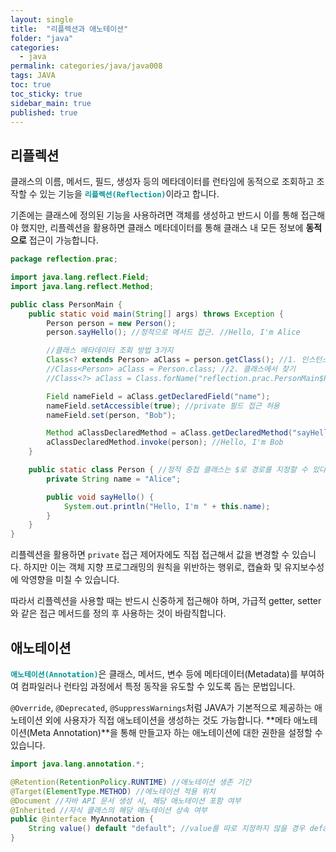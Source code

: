 ```yaml
---
layout: single
title:  "리플렉션과 애노테이션"
folder: "java"
categories:
  - java
permalink: categories/java/java008
tags: JAVA
toc: true
toc_sticky: true
sidebar_main: true
published: true
---
```


## 리플렉션
클래스의 이름, 메서드, 필드, 생성자 등의 메타데이터를 런타임에 동적으로 조회하고 조작할 수 있는 기능을 <span style="color: rgb(3, 150, 150); font-weight: bold;">`리플렉션(Reflection)`</span>이라고 합니다.

기존에는 클래스에 정의된 기능을 사용하려면 객체를 생성하고 반드시 이를 통해 접근해야 했지만, 리플렉션을 활용하면 클래스 메타데이터를 통해 클래스 내 모든 정보에 **동적으로** 접근이 가능합니다.

```java
package reflection.prac;

import java.lang.reflect.Field;
import java.lang.reflect.Method;

public class PersonMain {
    public static void main(String[] args) throws Exception {
        Person person = new Person();
        person.sayHello(); //정적으로 메서드 접근. //Hello, I'm Alice

        //클래스 메타데이터 조회 방법 3가지
        Class<? extends Person> aClass = person.getClass(); //1. 인스턴스에서 찾기
        //Class<Person> aClass = Person.class; //2. 클래스에서 찾기
        //Class<?> aClass = Class.forName("reflection.prac.PersonMain$Person"); //3. 문자열로 찾기

        Field nameField = aClass.getDeclaredField("name");
        nameField.setAccessible(true); //private 필드 접근 허용
        nameField.set(person, "Bob");

        Method aClassDeclaredMethod = aClass.getDeclaredMethod("sayHello"); //동적으로 메서드 접근
        aClassDeclaredMethod.invoke(person); //Hello, I'm Bob
    }

    public static class Person { //정적 중첩 클래스는 $로 경로를 지정할 수 있다
        private String name = "Alice";

        public void sayHello() {
            System.out.println("Hello, I'm " + this.name);
        }
    }
}
```

리플렉션을 활용하면 `private` 접근 제어자에도 직접 접근해서 값을 변경할 수 있습니다. 하지만 이는 객체 지향 프로그래밍의 원칙을 위반하는 행위로, 캡슐화 및 유지보수성에 악영향을 미칠 수 있습니다.

따라서 리플렉션을 사용할 때는 반드시 신중하게 접근해야 하며, 가급적 getter, setter와 같은 접근 메서드를 정의 후 사용하는 것이 바람직합니다.

## 애노테이션
<span style="color: rgb(3, 150, 150); font-weight: bold;">`애노테이션(Annotation)`</span>은 클래스, 메서드, 변수 등에 메타데이터(Metadata)를 부여하여 컴파일러나 런타임 과정에서 특정 동작을 유도할 수 있도록 돕는 문법입니다.

`@Override`, `@Deprecated`, `@SuppressWarnings`처럼 JAVA가 기본적으로 제공하는 애노테이션 외에 사용자가 직접 애노테이션을 생성하는 것도 가능합니다. **메타 애노테이션(Meta Annotation)**을 통해 만들고자 하는 애노테이션에 대한 권한을 설정할 수 있습니다.

```java
import java.lang.annotation.*;

@Retention(RetentionPolicy.RUNTIME) //애노테이션 생존 기간
@Target(ElementType.METHOD) //에노테이션 적용 위치
@Document //자바 API 문서 생성 시, 해당 애노테이션 포함 여부
@Inherited //자식 클래스의 해당 애노테이션 상속 여부
public @interface MyAnnotation {
    String value() default "default"; //value를 따로 지정하지 않을 경우 default
}
```